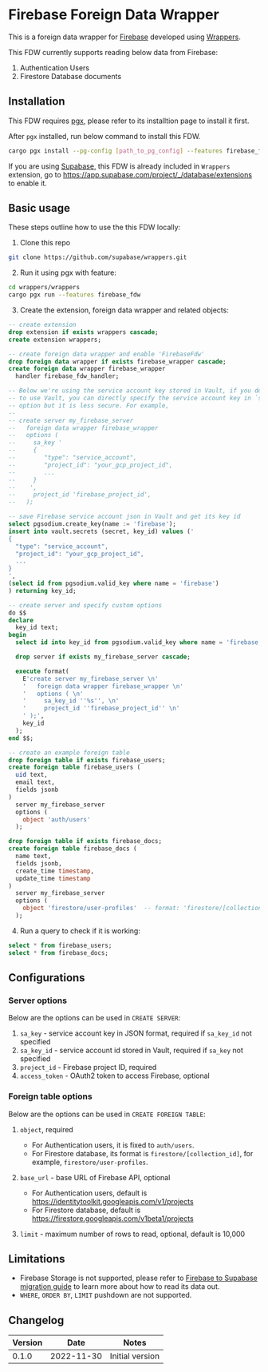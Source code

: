 # Firebase Foreign Data Wrapper

This is a foreign data wrapper for [Firebase](https://firebase.google.com/) developed using [Wrappers](https://github.com/supabase/wrappers).

This FDW currently supports reading below data from Firebase:

1. Authentication Users
2. Firestore Database documents

## Installation

This FDW requires [pgx](https://github.com/tcdi/pgx), please refer to its installtion page to install it first.

After `pgx` installed, run below command to install this FDW.

```bash
cargo pgx install --pg-config [path_to_pg_config] --features firebase_fdw
```

If you are using [Supabase](https://www.supabase.com), this FDW is already included in `Wrappers` extension, go to https://app.supabase.com/project/_/database/extensions to enable it.

## Basic usage

These steps outline how to use the this FDW locally:

1. Clone this repo

```bash
git clone https://github.com/supabase/wrappers.git
```

2. Run it using pgx with feature:

```bash
cd wrappers/wrappers
cargo pgx run --features firebase_fdw
```

3. Create the extension, foreign data wrapper and related objects:

```sql
-- create extension
drop extension if exists wrappers cascade;
create extension wrappers;

-- create foreign data wrapper and enable 'FirebaseFdw'
drop foreign data wrapper if exists firebase_wrapper cascade;
create foreign data wrapper firebase_wrapper
  handler firebase_fdw_handler;

-- Below we're using the service account key stored in Vault, if you don't want
-- to use Vault, you can directly specify the service account key in `sa_key`
-- option but it is less secure. For example,
--
-- create server my_firebase_server
--   foreign data wrapper firebase_wrapper
--   options (
--     sa_key '
--     {
--        "type": "service_account",
--        "project_id": "your_gcp_project_id",
--        ...
--     }
--    ',
--     project_id 'firebase_project_id',
--   );

-- save Firebase service account json in Vault and get its key id
select pgsodium.create_key(name := 'firebase');
insert into vault.secrets (secret, key_id) values ('
{
  "type": "service_account",
  "project_id": "your_gcp_project_id",
  ...
}
',
(select id from pgsodium.valid_key where name = 'firebase')
) returning key_id;

-- create server and specify custom options
do $$
declare
  key_id text;
begin
  select id into key_id from pgsodium.valid_key where name = 'firebase' limit 1;

  drop server if exists my_firebase_server cascade;

  execute format(
    E'create server my_firebase_server \n'
    '   foreign data wrapper firebase_wrapper \n'
    '   options ( \n'
    '     sa_key_id ''%s'', \n'
    '     project_id ''firebase_project_id'' \n'
    ' );',
    key_id
  );
end $$;

-- create an example foreign table
drop foreign table if exists firebase_users;
create foreign table firebase_users (
  uid text,
  email text,
  fields jsonb
)
  server my_firebase_server
  options (
    object 'auth/users'
  );

drop foreign table if exists firebase_docs;
create foreign table firebase_docs (
  name text,
  fields jsonb,
  create_time timestamp,
  update_time timestamp
)
  server my_firebase_server
  options (
    object 'firestore/user-profiles'  -- format: 'firestore/[collection_id]'
  );
```

4. Run a query to check if it is working:

```sql
select * from firebase_users;
select * from firebase_docs;
```

## Configurations

### Server options

Below are the options can be used in `CREATE SERVER`:

1. `sa_key` - service account key in JSON format, required if `sa_key_id` not specified
2. `sa_key_id` - service account id stored in Vault, required if `sa_key` not specified
3. `project_id` - Firebase project ID, required
4. `access_token` - OAuth2 token to access Firebase, optional 

### Foreign table options

Below are the options can be used in `CREATE FOREIGN TABLE`:

1. `object`, required

   - For Authentication users, it is fixed to `auth/users`.
   - For Firestore database, its format is `firestore/[collection_id]`, for example, `firestore/user-profiles`.

2. `base_url` - base URL of Firebase API, optional

   - For Authentication users, default is https://identitytoolkit.googleapis.com/v1/projects
   - For Firestore database, default is https://firestore.googleapis.com/v1beta1/projects

3. `limit` - maximum number of rows to read, optional, default is 10,000

## Limitations

- Firebase Storage is not supported, please refer to [Firebase to Supabase migration guide](https://supabase.com/docs/guides/migrations/firebase-storage) to learn more about how to read its data out.
- `WHERE`, `ORDER BY`, `LIMIT` pushdown are not supported.

## Changelog

| Version | Date       | Notes                                                |
| ------- | ---------- | ---------------------------------------------------- |
| 0.1.0   | 2022-11-30 | Initial version                                      |
